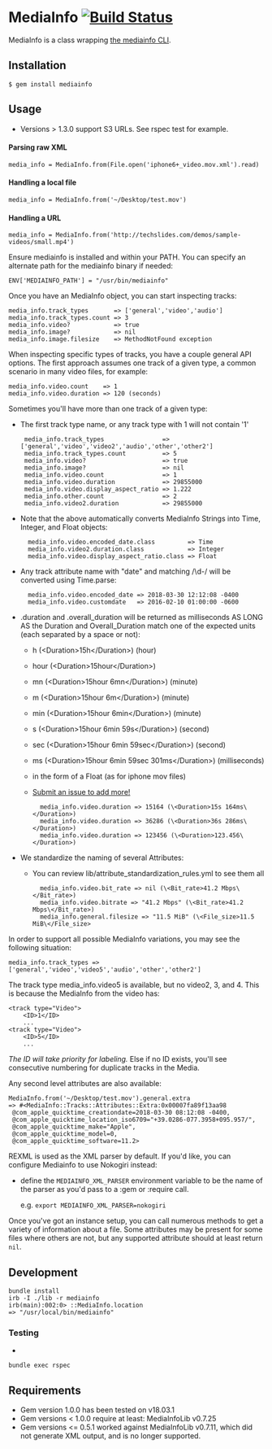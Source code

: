 # MediaInfo [![Build Status](https://travis-ci.org/greatseth/mediainfo.svg?branch=master)](https://travis-ci.org/greatseth/mediainfo)

MediaInfo is a class wrapping [the mediainfo CLI](http://mediainfo.sourceforge.net).

## Installation

    $ gem install mediainfo

## Usage

- Versions > 1.3.0 support S3 URLs. See rspec test for example.

#### Parsing raw XML
    media_info = MediaInfo.from(File.open('iphone6+_video.mov.xml').read)
#### Handling a local file
    media_info = MediaInfo.from('~/Desktop/test.mov')
#### Handling a URL
    media_info = MediaInfo.from('http://techslides.com/demos/sample-videos/small.mp4')

Ensure mediainfo is installed and within your PATH. You can specify an alternate path for the mediainfo binary if needed:

    ENV['MEDIAINFO_PATH'] = "/usr/bin/mediainfo"

Once you have an MediaInfo object, you can start inspecting tracks:

    media_info.track_types       => ['general','video','audio']
    media_info.track_types.count => 3
    media_info.video?            => true
    media_info.image?            => nil
    media_info.image.filesize    => MethodNotFound exception

When inspecting specific types of tracks, you have a couple general API options. The
first approach assumes one track of a given type, a common scenario in many video files,
for example:

    media_info.video.count    => 1
    media_info.video.duration => 120 (seconds)

Sometimes you'll have more than one track of a given type:
 - The first track type name, or any track type with <ID>1</ID> will not contain '1'


        media_info.track_types                => ['general','video','video2','audio','other','other2']
        media_info.track_types.count          => 5
        media_info.video?                     => true
        media_info.image?                     => nil
        media_info.video.count                => 1
        media_info.video.duration             => 29855000
        media_info.video.display_aspect_ratio => 1.222
        media_info.other.count                => 2
        media_info.video2.duration            => 29855000

- Note that the above automatically converts MediaInfo Strings into Time, Integer, and Float objects:


        media_info.video.encoded_date.class         => Time
        media_info.video2.duration.class            => Integer
        media_info.video.display_aspect_ratio.class => Float

- Any track attribute name with "date" and matching /\d-/ will be converted using Time.parse:


        media_info.video.encoded_date => 2018-03-30 12:12:08 -0400
        media_info.video.customdate   => 2016-02-10 01:00:00 -0600

- .duration and .overall_duration will be returned as milliseconds AS LONG AS the Duration and Overall_Duration match one of the expected units (each separated by a space or not):
    - h (\<Duration>15h\</Duration>) (hour)
    - hour (\<Duration>15hour\</Duration>)
    - mn (\<Duration>15hour 6mn\</Duration>) (minute)
    - m (\<Duration>15hour 6m\</Duration>) (minute)
    - min (\<Duration>15hour 6min\</Duration>) (minute)
    - s (\<Duration>15hour 6min 59s\</Duration>) (second)
    - sec (\<Duration>15hour 6min 59sec\</Duration>) (second)
    - ms (\<Duration>15hour 6min 59sec 301ms\</Duration>) (milliseconds)
    - in the form of a Float (as for iphone mov files)
    - [Submit an issue to add more!](https://github.com/greatseth/mediainfo/issues)


            media_info.video.duration => 15164 (\<Duration>15s 164ms\</Duration>)
            media_info.video.duration => 36286 (\<Duration>36s 286ms\</Duration>)
            media_info.video.duration => 123456 (\<Duration>123.456\</Duration>)

- We standardize the naming of several Attributes:
    - You can review lib/attribute_standardization_rules.yml to see them all


            media_info.video.bit_rate => nil (\<Bit_rate>41.2 Mbps\</Bit_rate>)
            media_info.video.bitrate => "41.2 Mbps" (\<Bit_rate>41.2 Mbps\</Bit_rate>)
            media_info.general.filesize => "11.5 MiB" (\<File_size>11.5 MiB\</File_size>


In order to support all possible MediaInfo variations, you may see the following situation:

    media_info.track_types => ['general','video','video5','audio','other','other2']

The track type media_info.video5 is available, but no video2, 3, and 4. This is because the MediaInfo from the video has:

    <track type="Video">
        <ID>1</ID>
        ...
    <track type="Video">
        <ID>5</ID>
        ...

*The ID will take priority for labeling.* Else if no ID exists, you'll see consecutive numbering for duplicate tracks in the Media.

Any second level attributes are also available:

    MediaInfo.from('~/Desktop/test.mov').general.extra
    => #<MediaInfo::Tracks::Attributes::Extra:0x00007fa89f13aa98
     @com_apple_quicktime_creationdate=2018-03-30 08:12:08 -0400,
     @com_apple_quicktime_location_iso6709="+39.0286-077.3958+095.957/",
     @com_apple_quicktime_make="Apple",
     @com_apple_quicktime_model=0,
     @com_apple_quicktime_software=11.2>

REXML is used as the XML parser by default. If you'd like, you can
configure Mediainfo to use Nokogiri instead:

  * define the `MEDIAINFO_XML_PARSER` environment variable to be the
    name of the parser as you'd pass to a :gem or :require call.

    e.g. `export MEDIAINFO_XML_PARSER=nokogiri`

Once you've got an instance setup, you can call numerous methods to get
a variety of information about a file. Some attributes may be present
for some files where others are not, but any supported attribute
should at least return `nil`.


## Development

```shell
bundle install
irb -I ./lib -r mediainfo 
irb(main):002:0> ::MediaInfo.location
=> "/usr/local/bin/mediainfo"
```

### Testing

- 

```shell
bundle exec rspec 
```

## Requirements

* Gem version 1.0.0 has been tested on v18.03.1
* Gem versions < 1.0.0 require at least: MediaInfoLib v0.7.25
* Gem versions <= 0.5.1 worked against MediaInfoLib v0.7.11, which did not generate XML output, and is no longer supported.
